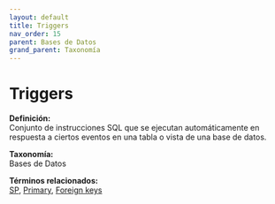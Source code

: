```yaml
---
layout: default
title: Triggers
nav_order: 15
parent: Bases de Datos
grand_parent: Taxonomía
---
```


# Triggers

**Definición:**  
Conjunto de instrucciones SQL que se ejecutan automáticamente en respuesta a ciertos eventos en una tabla o vista de una base de datos.

**Taxonomía:**  
Bases de Datos

**Términos relacionados:**  
[SP](https://maleniski.github.io/diccionario-angl-tec-mx/docs/taxonomia/bases--de--datos/sp.html), [Primary](https://maleniski.github.io/diccionario-angl-tec-mx/docs/taxonomia/bases--de--datos/primary.html), [Foreign keys](https://maleniski.github.io/diccionario-angl-tec-mx/docs/taxonomia/bases--de--datos/foreign-keys.html)
